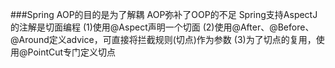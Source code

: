 ###Spring AOP的目的是为了解耦
    AOP弥补了OOP的不足
    Spring支持AspectJ的注解是切面编程
    (1)使用@Aspect声明一个切面
    (2)使用@After、@Before、@Around定义advice，可直接将拦截规则(切点)作为参数
    (3)为了切点的复用，使用@PointCut专门定义切点